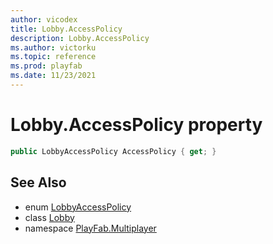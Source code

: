 ```yaml
---
author: vicodex
title: Lobby.AccessPolicy
description: Lobby.AccessPolicy
ms.author: victorku
ms.topic: reference
ms.prod: playfab
ms.date: 11/23/2021
---
```


# Lobby.AccessPolicy property

```csharp
public LobbyAccessPolicy AccessPolicy { get; }
```

## See Also

* enum [LobbyAccessPolicy](../LobbyAccessPolicy.md)
* class [Lobby](../Lobby.md)
* namespace [PlayFab.Multiplayer](../../PlayFabMultiplayerSDK.md)

